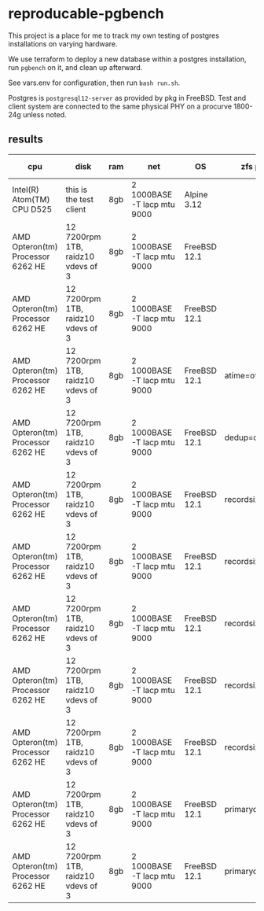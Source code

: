 # reproducable-pgbench

This project is a place for me to track my own testing of postgres installations on varying hardware.

We use terraform to deploy a new database within a postgres installation, run `pgbench` on it, and clean up afterward.

See vars.env for configuration, then run `bash run.sh`.

Postgres is `postgresql12-server` as provided by pkg in FreeBSD.
Test and client system are connected to the same physical PHY on a procurve 1800-24g unless noted.

## results

| cpu					| disk					| ram	| net				| OS		| zfs parameters				| compress ratio	| load time	| latency	| tps		|
|---					|---					|---	|---				|---		|---						|---			|---		|---		|---		|
| Intel(R) Atom(TM) CPU D525		| this is the test client		| 8gb	| 2 1000BASE-T lacp mtu 9000	| Alpine 3.12	|						|			|		|		|		|
| AMD Opteron(tm) Processor 6262 HE     | 12 7200rpm 1TB, raidz10 vdevs of 3    | 8gb   | 2 1000BASE-T lacp mtu 9000    | FreeBSD 12.1  |						|			| 119m12.570s	| 397.686 ms	| 160.931054	|
| AMD Opteron(tm) Processor 6262 HE     | 12 7200rpm 1TB, raidz10 vdevs of 3    | 8gb   | 2 1000BASE-T lacp mtu 9000    | FreeBSD 12.1  |                                               |                       | 118m35.538s   | 404.550 ms    | 158.200296    |
| AMD Opteron(tm) Processor 6262 HE     | 12 7200rpm 1TB, raidz10 vdevs of 3    | 8gb   | 2 1000BASE-T lacp mtu 9000    | FreeBSD 12.1  | atime=off                                     |                       | 119m10.452s   | 412.056 ms    | 155.318810    |
| AMD Opteron(tm) Processor 6262 HE     | 12 7200rpm 1TB, raidz10 vdevs of 3    | 8gb   | 2 1000BASE-T lacp mtu 9000    | FreeBSD 12.1  | dedup=on                                      |                       | 145m18.589s   | 582.826 ms    | 109.809834    |
| AMD Opteron(tm) Processor 6262 HE     | 12 7200rpm 1TB, raidz10 vdevs of 3    | 8gb   | 2 1000BASE-T lacp mtu 9000    | FreeBSD 12.1  | recordsize=64k                                |                       | 127m48.945s   | 418.054 ms    | 153.090194    |
| AMD Opteron(tm) Processor 6262 HE     | 12 7200rpm 1TB, raidz10 vdevs of 3    | 8gb   | 2 1000BASE-T lacp mtu 9000    | FreeBSD 12.1  | recordsize=32k                                |                       | 140m19.040s   | 422.005 ms    | 151.656885    |
| AMD Opteron(tm) Processor 6262 HE     | 12 7200rpm 1TB, raidz10 vdevs of 3    | 8gb   | 2 1000BASE-T lacp mtu 9000    | FreeBSD 12.1  | recordsize=16k                                |                       | 140m49.082s   | 457.989 ms    | 139.741475    |
| AMD Opteron(tm) Processor 6262 HE     | 12 7200rpm 1TB, raidz10 vdevs of 3    | 8gb   | 2 1000BASE-T lacp mtu 9000    | FreeBSD 12.1  | recordsize=8k                                 |                       | 170m4.927s    | 378.758 ms    | 168.973497    |
| AMD Opteron(tm) Processor 6262 HE     | 12 7200rpm 1TB, raidz10 vdevs of 3    | 8gb   | 2 1000BASE-T lacp mtu 9000    | FreeBSD 12.1  | recordsize=4k                                 |                       | 204m52.121s   | 443.694 ms    | 144.243655    |
| AMD Opteron(tm) Processor 6262 HE     | 12 7200rpm 1TB, raidz10 vdevs of 3    | 8gb   | 2 1000BASE-T lacp mtu 9000    | FreeBSD 12.1  | primarycache=none                             |                       | 718m43.518s   | 941.934 ms    | 67.945334     |
| AMD Opteron(tm) Processor 6262 HE     | 12 7200rpm 1TB, raidz10 vdevs of 3    | 8gb   | 2 1000BASE-T lacp mtu 9000    | FreeBSD 12.1  | primarycache=metadata                         |                       | 622m47.711s   | 707.698 ms    | 90.434000     |
